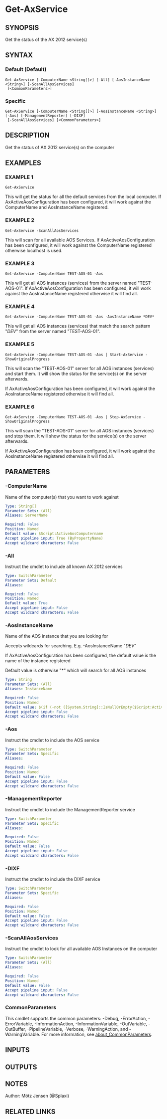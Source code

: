 ﻿---
external help file: ax2012.tools-help.xml
Module Name: ax2012.tools
online version:
schema: 2.0.0
---

# Get-AxService

## SYNOPSIS
Get the status of the AX 2012 service(s)

## SYNTAX

### Default (Default)
```
Get-AxService [-ComputerName <String[]>] [-All] [-AosInstanceName <String>] [-ScanAllAosServices]
 [<CommonParameters>]
```

### Specific
```
Get-AxService [-ComputerName <String[]>] [-AosInstanceName <String>] [-Aos] [-ManagementReporter] [-DIXF]
 [-ScanAllAosServices] [<CommonParameters>]
```

## DESCRIPTION
Get the status of AX 2012 service(s) on the computer

## EXAMPLES

### EXAMPLE 1
```
Get-AxService
```

This will get the status for all the default services from the local computer.
If AxActiveAosConfiguration has been configured, it will work against the ComputerName and AosInstanceName registered.

### EXAMPLE 2
```
Get-AxService -ScanAllAosServices
```

This will scan for all available AOS Services.
If AxActiveAosConfiguration has been configured, it will work against the ComputerName registered otherwise localhost is used.

### EXAMPLE 3
```
Get-AxService -ComputerName TEST-AOS-01 -Aos
```

This will get all AOS instances (services) from the server named "TEST-AOS-01".
If AxActiveAosConfiguration has been configured, it will work against the AosInstanceName registered otherwise it will find all.

### EXAMPLE 4
```
Get-AxService -ComputerName TEST-AOS-01 -Aos -AosInstanceName *DEV*
```

This will get all AOS instances (services) that match the search pattern "*DEV*" from the server named "TEST-AOS-01".

### EXAMPLE 5
```
Get-AxService -ComputerName TEST-AOS-01 -Aos | Start-AxService -ShowOriginalProgress
```

This will scan the "TEST-AOS-01" server for all AOS instances (services) and start them.
It will show the status for the service(s) on the server afterwards.

If AxActiveAosConfiguration has been configured, it will work against the AosInstanceName registered otherwise it will find all.

### EXAMPLE 6
```
Get-AxService -ComputerName TEST-AOS-01 -Aos | Stop-AxService -ShowOriginalProgress
```

This will scan the "TEST-AOS-01" server for all AOS instances (services) and stop them.
It will show the status for the service(s) on the server afterwards.

If AxActiveAosConfiguration has been configured, it will work against the AosInstanceName registered otherwise it will find all.

## PARAMETERS

### -ComputerName
Name of the computer(s) that you want to work against

```yaml
Type: String[]
Parameter Sets: (All)
Aliases: ServerName

Required: False
Position: Named
Default value: $Script:ActiveAosComputername
Accept pipeline input: True (ByPropertyName)
Accept wildcard characters: False
```

### -All
Instruct the cmdlet to include all known AX 2012 services

```yaml
Type: SwitchParameter
Parameter Sets: Default
Aliases:

Required: False
Position: Named
Default value: True
Accept pipeline input: False
Accept wildcard characters: False
```

### -AosInstanceName
Name of the AOS instance that you are looking for

Accepts wildcards for searching.
E.g.
-AosInstanceName "*DEV*"

If AxActiveAosConfiguration has been configured, the default value is the name of the instance registered

Default value is otherwise "*" which will search for all AOS instances

```yaml
Type: String
Parameter Sets: (All)
Aliases: InstanceName

Required: False
Position: Named
Default value: $(if (-not ([System.String]::IsNullOrEmpty($Script:ActiveAosInstancename))) { "*$Script:ActiveAosInstancename" } else { "*" })
Accept pipeline input: False
Accept wildcard characters: False
```

### -Aos
Instruct the cmdlet to include the AOS service

```yaml
Type: SwitchParameter
Parameter Sets: Specific
Aliases:

Required: False
Position: Named
Default value: False
Accept pipeline input: False
Accept wildcard characters: False
```

### -ManagementReporter
Instruct the cmdlet to include the ManagementReporter service

```yaml
Type: SwitchParameter
Parameter Sets: Specific
Aliases:

Required: False
Position: Named
Default value: False
Accept pipeline input: False
Accept wildcard characters: False
```

### -DIXF
Instruct the cmdlet to include the DIXF service

```yaml
Type: SwitchParameter
Parameter Sets: Specific
Aliases:

Required: False
Position: Named
Default value: False
Accept pipeline input: False
Accept wildcard characters: False
```

### -ScanAllAosServices
Instruct the cmdlet to look for all available AOS Instances on the computer

```yaml
Type: SwitchParameter
Parameter Sets: (All)
Aliases:

Required: False
Position: Named
Default value: False
Accept pipeline input: False
Accept wildcard characters: False
```

### CommonParameters
This cmdlet supports the common parameters: -Debug, -ErrorAction, -ErrorVariable, -InformationAction, -InformationVariable, -OutVariable, -OutBuffer, -PipelineVariable, -Verbose, -WarningAction, and -WarningVariable. For more information, see [about_CommonParameters](http://go.microsoft.com/fwlink/?LinkID=113216).

## INPUTS

## OUTPUTS

## NOTES
Author: Mötz Jensen (@Splaxi)

## RELATED LINKS
